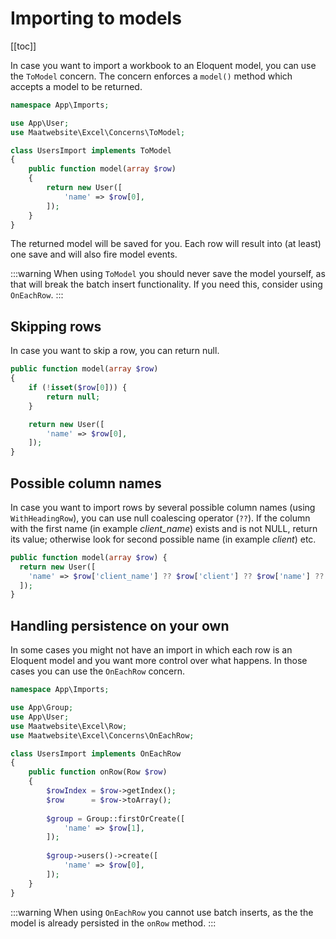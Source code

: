 # Importing to models

[[toc]]

In case you want to import a workbook to an Eloquent model, you can use the `ToModel` concern. The concern enforces a `model()` method which accepts a model to be returned.

```php
namespace App\Imports;

use App\User;
use Maatwebsite\Excel\Concerns\ToModel;

class UsersImport implements ToModel
{
    public function model(array $row)
    {
        return new User([
            'name' => $row[0],
        ]);
    }
}
```

The returned model will be saved for you. Each row will result into (at least) one save and will also fire model events.

:::warning
When using `ToModel` you should never save the model yourself, as that will break the batch insert functionality. If you need this, consider using `OnEachRow`.
:::

## Skipping rows

In case you want to skip a row, you can return null. 

```php
public function model(array $row)
{
    if (!isset($row[0])) {
        return null;
    }

    return new User([
        'name' => $row[0],
    ]);
}
```

## Possible column names

In case you want to import rows by several possible column names (using `WithHeadingRow`), you can use null coalescing operator (`??`). If the column with the first name (in example _client_name_) exists and is not NULL, return its value; otherwise look for second possible name (in example _client_) etc.

```php
public function model(array $row) {
  return new User([
    'name' => $row['client_name'] ?? $row['client'] ?? $row['name'] ?? null
  ]);
}
```

## Handling persistence on your own

In some cases you might not have an import in which each row is an Eloquent model and you want more control over what happens. In those cases you can use the `OnEachRow` concern.

```php
namespace App\Imports;

use App\Group;
use App\User;
use Maatwebsite\Excel\Row;
use Maatwebsite\Excel\Concerns\OnEachRow;

class UsersImport implements OnEachRow
{
    public function onRow(Row $row)
    {
        $rowIndex = $row->getIndex();
        $row      = $row->toArray();
        
        $group = Group::firstOrCreate([
            'name' => $row[1],
        ]);
    
        $group->users()->create([
            'name' => $row[0],
        ]);
    }
}
```

:::warning
When using `OnEachRow` you cannot use batch inserts, as the the model is already persisted in the `onRow` method.
:::
